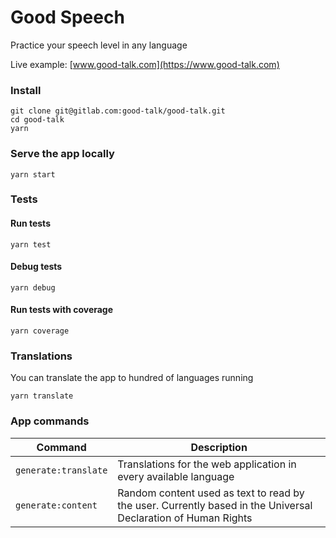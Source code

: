 # Good Speech

Practice your speech level in any language

Live example: [www.good-talk.com](https://www.good-talk.com)

### Install

```
git clone git@gitlab.com:good-talk/good-talk.git
cd good-talk
yarn
```

### Serve the app locally

```
yarn start
```

### Tests

#### Run tests
```
yarn test
```

#### Debug tests

```
yarn debug
```


#### Run tests with coverage

```
yarn coverage
```

### Translations
You can translate the app to hundred of languages running
```
yarn translate
````

### App commands

| Command | Description |
| --- | --- |
| `generate:translate` | Translations for the web application in every available language |
| `generate:content` | Random content used as text to read by the user. Currently based in the Universal Declaration of Human Rights |
